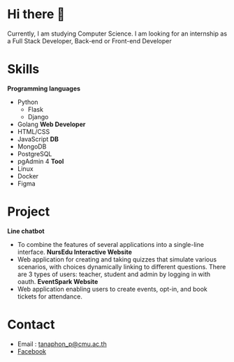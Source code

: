 # Hi there 👋
Currently, I am studying Computer Science. I am looking for an internship as a Full Stack Developer, Back-end or Front-end Developer

# Skills
**Programming languages**
- Python
    - Flask
    - Django
- Golang
**Web Developer**
- HTML/CSS
- JavaScript
**DB**
- MongoDB
- PostgreSQL
- pgAdmin 4
**Tool**
- Linux
- Docker
- Figma

# Project
**Line chatbot**
- To combine the features of several applications into a single-line interface.
**NursEdu Interactive Website**
- Web application for creating and taking quizzes that simulate various scenarios, with choices dynamically linking to different questions. There are 3 types of users: teacher, student and admin by logging in with oauth.
**EventSpark Website**
- Web application enabling users to create events, opt-in, and book tickets for attendance.

# Contact
- Email : tanaphon_p@cmu.ac.th
- [Facebook](https://web.facebook.com/tanaphon.phuengpa)



